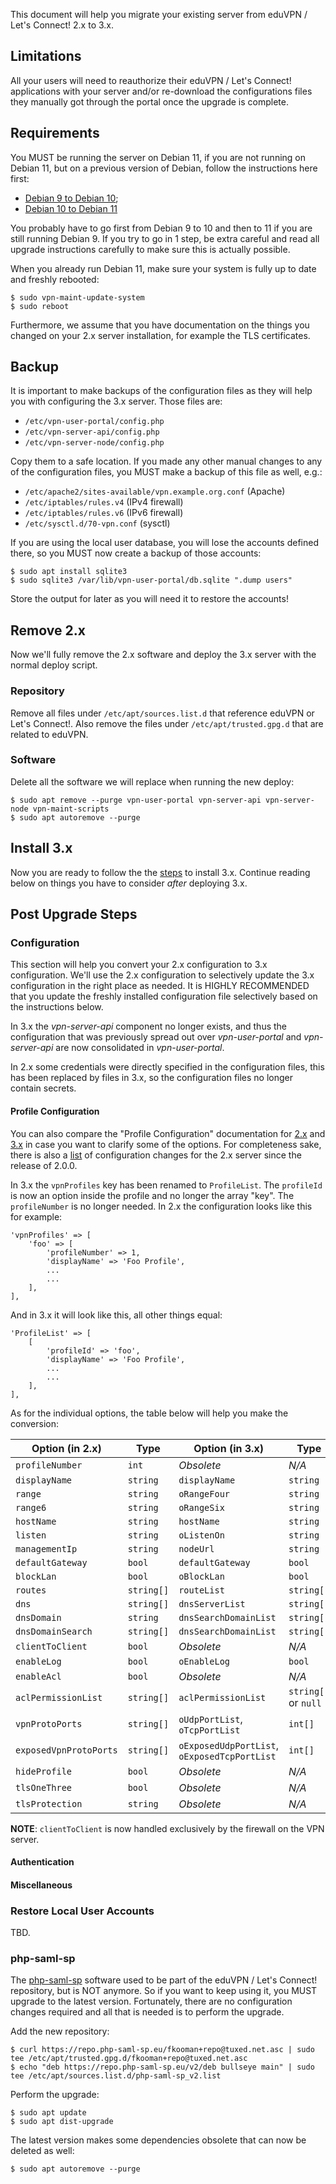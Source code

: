 This document will help you migrate your existing server from eduVPN / Let's 
Connect! 2.x to 3.x.

## Limitations

All your users will need to reauthorize their eduVPN / Let's Connect! 
applications with your server and/or re-download the configurations files they 
manually got through the portal once the upgrade is complete.

## Requirements

You MUST be running the server on Debian 11, if you are not running on Debian 
11, but on a previous version of Debian, follow the instructions here first:

* [Debian 9 to Debian 10](https://github.com/eduvpn/documentation/blob/v2/UPGRADE_DEBIAN_9_TO_10.md);
* [Debian 10 to Debian 11](https://github.com/eduvpn/documentation/blob/v2/UPGRADE_DEBIAN_10_TO_11.md)

You probably have to go first from Debian 9 to 10 and then to 11 if you are 
still running Debian 9. If you try to go in 1 step, be extra careful and read
all upgrade instructions carefully to make sure this is actually possible.

When you already run Debian 11, make sure your system is fully up to date and 
freshly rebooted:

```
$ sudo vpn-maint-update-system
$ sudo reboot
```

Furthermore, we assume that you have documentation on the things you changed 
on your 2.x server installation, for example the TLS certificates.

## Backup

It is important to make backups of the configuration files as they will help 
you with configuring the 3.x server. Those files are:

* `/etc/vpn-user-portal/config.php`
* `/etc/vpn-server-api/config.php`
* `/etc/vpn-server-node/config.php`

Copy them to a safe location. If you made any other manual changes to any of 
the configuration files, you MUST make a backup of this file as well, e.g.:

* `/etc/apache2/sites-available/vpn.example.org.conf` (Apache)
* `/etc/iptables/rules.v4` (IPv4 firewall)
* `/etc/iptables/rules.v6` (IPv6 firewall)
* `/etc/sysctl.d/70-vpn.conf` (sysctl)

If you are using the local user database, you will lose the accounts defined 
there, so you MUST now create a backup of those accounts:

```
$ sudo apt install sqlite3
$ sudo sqlite3 /var/lib/vpn-user-portal/db.sqlite ".dump users"
```

Store the output for later as you will need it to restore the accounts!

## Remove 2.x

Now we'll fully remove the 2.x software and deploy the 3.x server with the 
normal deploy script.

### Repository

Remove all files under `/etc/apt/sources.list.d` that reference eduVPN or Let's 
Connect!. Also remove the files under `/etc/apt/trusted.gpg.d` that are related 
to eduVPN.

### Software

Delete all the software we will replace when running the new deploy:

```
$ sudo apt remove --purge vpn-user-portal vpn-server-api vpn-server-node vpn-maint-scripts
$ sudo apt autoremove --purge
```

## Install 3.x

Now you are ready to follow the the [steps](DEPLOY_DEBIAN.md) to install 3.x.
Continue reading below on things you have to consider *after* deploying 3.x.

## Post Upgrade Steps

### Configuration

This section will help you convert your 2.x configuration to 3.x configuration. 
We'll use the 2.x configuration to selectively update the 3.x configuration in
the right place as needed. It is HIGHLY RECOMMENDED that you update the freshly
installed configuration file selectively based on the instructions below.

In 3.x the _vpn-server-api_ component no longer exists, and thus the 
configuration that was previously spread out over _vpn-user-portal_ and 
_vpn-server-api_ are now consolidated in _vpn-user-portal_.

In 2.x some credentials were directly specified in the configuration files, 
this has been replaced by files in 3.x, so the configuration files no longer
contain secrets.

#### Profile Configuration

You can also compare the "Profile Configuration" documentation for 
[2.x](https://github.com/eduvpn/documentation/blob/v2/PROFILE_CONFIG.md) and 
[3.x](https://github.com/eduvpn/documentation/blob/v3/PROFILE_CONFIG.md) in 
case you want to clarify some of the options. For completeness sake, there is 
also a 
[list](https://github.com/eduvpn/vpn-server-api/blob/v2/CONFIG_CHANGES.md) of 
configuration changes for the 2.x server since the release of 2.0.0.

In 3.x the `vpnProfiles` key has been renamed to `ProfileList`. The `profileId`
is now an option inside the profile and no longer the array "key". The 
`profileNumber` is no longer needed. In 2.x the configuration looks like this
for example:

```
'vpnProfiles' => [
    'foo' => [
        'profileNumber' => 1,
        'displayName' => 'Foo Profile',
        ...
        ...
    ],
],
```

And in 3.x it will look like this, all other things equal:

```
'ProfileList' => [
    [
        'profileId' => 'foo',
        'displayName' => 'Foo Profile',
        ...
        ...
    ],
],
```

As for the individual options, the table below will help you make the 
conversion:

| Option (in 2.x)        | Type       | Option (in 3.x)                              | Type                 |
| ---------------------- | ---------- | -------------------------------------------- | -------------------- |
| `profileNumber`        | `int`      | _Obsolete_                                   | _N/A_                | 
| `displayName`          | `string`   | `displayName`                                | `string`             |
| `range`                | `string`   | `oRangeFour`                                 | `string`             |
| `range6`               | `string`   | `oRangeSix`                                  | `string`             |
| `hostName`             | `string`   | `hostName`                                   | `string`             |
| `listen`               | `string`   | `oListenOn`                                  | `string`             |
| `managementIp`         | `string`   | `nodeUrl`                                    | `string`             |
| `defaultGateway`       | `bool`     | `defaultGateway`                             | `bool`               |
| `blockLan`             | `bool`     | `oBlockLan`                                  | `bool`               |
| `routes`               | `string[]` | `routeList`                                  | `string[]`           |
| `dns`                  | `string[]` | `dnsServerList`                              | `string[]`           |
| `dnsDomain`            | `string`   | `dnsSearchDomainList`                        | `string[]`           |
| `dnsDomainSearch`      | `string[]` | `dnsSearchDomainList`                        | `string[]`           |
| `clientToClient`       | `bool`     | _Obsolete_                                   | _N/A_                |
| `enableLog`            | `bool`     | `oEnableLog`                                 | `bool`               |
| `enableAcl`            | `bool`     | _Obsolete_                                   | _N/A_                |
| `aclPermissionList`    | `string[]` | `aclPermissionList`                          | `string[]` or `null` |
| `vpnProtoPorts`        | `string[]` | `oUdpPortList`, `oTcpPortList`               | `int[]`              |
| `exposedVpnProtoPorts` | `string[]` | `oExposedUdpPortList`, `oExposedTcpPortList` | `int[]`              |
| `hideProfile`          | `bool`     | _Obsolete_                                   | _N/A_                |
| `tlsOneThree`          | `bool`     | _Obsolete_                                   | _N/A_                |
| `tlsProtection`        | `string`   | _Obsolete_                                   | _N/A_                | 

**NOTE**: `clientToClient` is now handled exclusively by the firewall on the 
VPN server.

#### Authentication

#### Miscellaneous 

### Restore Local User Accounts

TBD.

### php-saml-sp

The [php-saml-sp](https://www.php-saml-sp.eu/) software used to be part of the 
eduVPN / Let's Connect! repository, but is NOT anymore. So if you want to keep 
using it, you MUST upgrade to the latest version. Fortunately, there are no 
configuration changes required and all that is needed is to perform the 
upgrade.

Add the new repository:

```
$ curl https://repo.php-saml-sp.eu/fkooman+repo@tuxed.net.asc | sudo tee /etc/apt/trusted.gpg.d/fkooman+repo@tuxed.net.asc
$ echo "deb https://repo.php-saml-sp.eu/v2/deb bullseye main" | sudo tee /etc/apt/sources.list.d/php-saml-sp_v2.list
```

Perform the upgrade:

```
$ sudo apt update
$ sudo apt dist-upgrade
```

The latest version makes some dependencies obsolete that can now be deleted as
well:

```
$ sudo apt autoremove --purge
```
